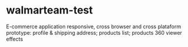 # walmarteam-test
E-commerce application responsive, cross browser and cross plataform prototype:  profile & shipping address; products list; products 360 viewer effects


